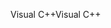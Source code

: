 <span data-ttu-id="a6e2c-101">Visual C++</span><span class="sxs-lookup"><span data-stu-id="a6e2c-101">Visual C++</span></span>